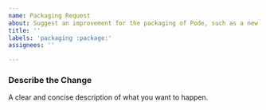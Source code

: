 ```yaml
---
name: Packaging Request
about: Suggest an improvement for the packaging of Pode, such as a new version of software.
title: ''
labels: 'packaging :package:'
assignees: ''

---
```


### Describe the Change

A clear and concise description of what you want to happen.
